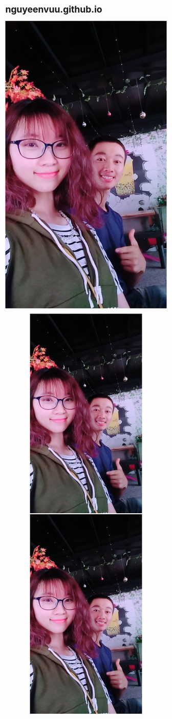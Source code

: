 # nguyeenvuu.github.io
![alt text](https://raw.githubusercontent.com/Nguyeenvuu/nguyeenvuu.github.io/master/image/94397685_538079096910750_4085568231362789376_n.jpg)
<p align="center">
  <img src="https://raw.githubusercontent.com/Nguyeenvuu/nguyeenvuu.github.io/master/image/94397685_538079096910750_4085568231362789376_n.jpg" width="350" title="hover text">
  <img src="https://raw.githubusercontent.com/Nguyeenvuu/nguyeenvuu.github.io/master/image/94397685_538079096910750_4085568231362789376_n.jpg" width="350" alt="accessibility text">
</p>
